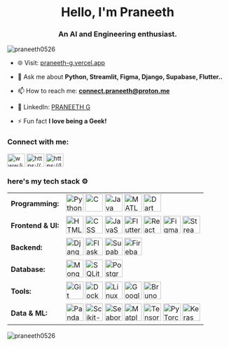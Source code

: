 <h1 align="center">Hello, I'm Praneeth</h1>
<h3 align="center">An AI and Engineering enthusiast.</h3>

<p align="left"> <img src="https://komarev.com/ghpvc/?username=praneeth0526&label=Profile%20views&color=0e75b6&style=flat" alt="praneeth0526" /> </p>

- 🌐 Visit: [praneeth-g.vercel.app](https://praneeth-g.vercel.app)

- 💬 Ask me about **Python, Streamlit, Figma, Django, Supabase, Flutter..**

- 📫 How to reach me: **[connect.praneeth@proton.me](mailto:connect.praneeth@proton.me)**

- 📄 LinkedIn: [PRANEETH G](https://www.linkedin.com/in/praneeth-g-804372282/)

- ⚡ Fun fact **I love being a Geek!**

<h3 align="left">Connect with me:</h3>
<p align="left">
<a href="https://www.linkedin.com/in/praneeth-g-804372282/" target="blank"><img align="center" src="https://raw.githubusercontent.com/rahuldkjain/github-profile-readme-generator/master/src/images/icons/Social/linked-in-alt.svg" alt="www.linkedin.com/in/praneeth-g-804372282" height="30" width="40" /></a>
<a href="https://www.kaggle.com/praneeth26" target="blank"><img align="center" src="https://raw.githubusercontent.com/rahuldkjain/github-profile-readme-generator/master/src/images/icons/Social/kaggle.svg" alt="https://www.kaggle.com/praneeth26" height="30" width="40" /></a>
<a href="https://leetcode.com/u/ph05/" target="blank"><img align="center" src="https://raw.githubusercontent.com/rahuldkjain/github-profile-readme-generator/master/src/images/icons/Social/leet-code.svg" alt="https://leetcode.com/u/ph05/" height="30" width="40" /></a>
</p>

<h3 align="left">here's my tech stack ⚙️</h3>

<table>
  <tr>
    <td><strong>Programming:</strong></td>
    <td>
      <img src="https://go-skill-icons.vercel.app/api/icons?i=python" width="40" height="40" alt="Python"/>
      <img src="https://go-skill-icons.vercel.app/api/icons?i=c" width="40" height="40" alt="C"/>
      <img src="https://go-skill-icons.vercel.app/api/icons?i=java" width="40" height="40" alt="Java"/>
      <img src="https://go-skill-icons.vercel.app/api/icons?i=matlab" width="40" height="40" alt="MATLAB"/>
      <img src="https://go-skill-icons.vercel.app/api/icons?i=dart" width="40" height="40" alt="Dart"/>
    </td>
  </tr>

  <tr>
    <td><strong>Frontend & UI:</strong></td>
    <td>
      <img src="https://go-skill-icons.vercel.app/api/icons?i=html" width="40" height="40" alt="HTML"/>
      <img src="https://go-skill-icons.vercel.app/api/icons?i=css" width="40" height="40" alt="CSS"/>
      <img src="https://go-skill-icons.vercel.app/api/icons?i=javascript" width="40" height="40" alt="JavaScript"/>
      <img src="https://go-skill-icons.vercel.app/api/icons?i=flutter" width="40" height="40" alt="Flutter"/>
      <img src="https://go-skill-icons.vercel.app/api/icons?i=react" width="40" height="40" alt="React"/>
      <img src="https://go-skill-icons.vercel.app/api/icons?i=figma" width="40" height="40" alt="Figma"/>
      <img src="https://go-skill-icons.vercel.app/api/icons?i=streamlit" width="40" height="40" alt="Streamlit"/>
    </td>
  </tr>

  <tr>
    <td><strong>Backend:</strong></td>
    <td>
      <img src="https://go-skill-icons.vercel.app/api/icons?i=django" width="40" height="40" alt="Django"/>
      <img src="https://go-skill-icons.vercel.app/api/icons?i=flask" width="40" height="40" alt="Flask"/>
      <img src="https://go-skill-icons.vercel.app/api/icons?i=supabase" width="40" height="40" alt="Supabase"/>
      <img src="https://go-skill-icons.vercel.app/api/icons?i=firebase" width="40" height="40" alt="Firebase"/>
    </td>
  </tr>

  <tr>
    <td><strong>Database:</strong></td>
    <td>
      <img src="https://go-skill-icons.vercel.app/api/icons?i=mongodb" width="40" height="40" alt="MongoDB"/>
      <img src="https://go-skill-icons.vercel.app/api/icons?i=sqlite" width="40" height="40" alt="SQLite"/>
      <img src="https://go-skill-icons.vercel.app/api/icons?i=postgres" width="40" height="40" alt="PostgreSQL"/>
    </td>
  </tr>

  <tr>
    <td><strong>Tools:</strong></td>
    <td>
      <img src="https://go-skill-icons.vercel.app/api/icons?i=git" width="40" height="40" alt="Git"/>
      <img src="https://go-skill-icons.vercel.app/api/icons?i=docker" width="40" height="40" alt="Docker"/>
      <img src="https://go-skill-icons.vercel.app/api/icons?i=linux" width="40" height="40" alt="Linux"/>
      <img src="https://go-skill-icons.vercel.app/api/icons?i=gcp" width="40" height="40" alt="Google Cloud"/>
      <img src="https://assets.streamlinehq.com/image/private/w_40,h_40,ar_1/f_auto/v1/icons/logos/bruno-7vwgvkkemt4mu7cxc0o1h9.png/bruno-w0f7f96er46v5q61gze06.png" width="40" height="40" alt="Bruno"/> 
    </td>
  </tr>

  <tr>
    <td><strong>Data & ML:</strong></td>
    <td>
      <img src="https://go-skill-icons.vercel.app/api/icons?i=pandas" width="40" height="40" alt="Pandas"/>
      <img src="https://go-skill-icons.vercel.app/api/icons?i=scikitlearn" width="40" height="40" alt="Scikit-learn"/>
      <img src="https://go-skill-icons.vercel.app/api/icons?i=seaborn" width="40" height="40" alt="Seaborn"/>
      <img src="https://go-skill-icons.vercel.app/api/icons?i=matplotlib" width="40" height="40" alt="Matplotlib"/>
      <img src="https://go-skill-icons.vercel.app/api/icons?i=tensorflow" width="40" height="40" alt="TensorFlow"/>
      <img src="https://go-skill-icons.vercel.app/api/icons?i=pytorch" width="40" height="40" alt="PyTorch"/>
      <img src="https://go-skill-icons.vercel.app/api/icons?i=keras" width="40" height="40" alt="Keras"/>
    </td>
  </tr>
</table>




 </p>

<p><img align="center" src="https://github-readme-streak-stats.herokuapp.com/?user=praneeth0526&" alt="praneeth0526" /></p>

